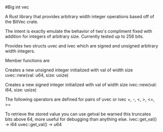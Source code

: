 #Big int vec

A Rust library that provides arbitrary width integer operations
based off of the BitVec crate.

The intent is exactly emulate the behavior of two's compliment
fixed with addition for integers of arbitrary size. Currently
tested up to 256 bits.

Provides two structs uvec and ivec which are signed and unsigned
arbitrary width integers.

Member functions are

Creates a new unsigned integer initialized with val of width size
	uvec::new(val: u64, size: usize)

Creates a new signed integer initialized with val of width size
	ivec::new(val: i64, size: usize)

The following operators are defined for pairs of uvec or ivec
	+, -, <, >, <=, >=

To retrieve the stored value you can use getval be warned this truncates
bits above 64, more useful for debugging than anything else.
	ivec::get_val() -> i64
	uvec::get_val() -> u64
